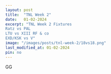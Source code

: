 ```yaml
---
layout: post
title:  "TNL Week 2"
date:   01-02-2024
excerpt: "TNL Week 2 Fixtures
Ratz vs PAL
LTU vs XIII RF & co
EXD/KSK vs V"
image: "/images/posts/tnl-week-2/18vs18.png"
last_modified_at: 01-02-2024
pin: no
---
```


GG
